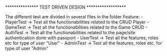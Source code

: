 *************** TEST DRIVEN DESIGN ******************

The different test are divided in several files in the folder Feature:
	- PlayerTest -> Test all the functionabilities related to the CRUD Player
	- GameTest -> Test all the functionabilities related to the Game CRUD
	- AuthTest -> Test all the functionabilities related to the page/site authentication done with passport
	- UserTest -> Test all the features, roles etc for type of user "User"
	- AdminTest -> Test all the features, roles etc. for type of user "Admin"
	
